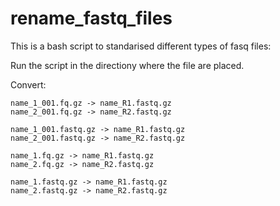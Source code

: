 # rename_fastq_files

This is a bash script to standarised different types of fasq files:

Run the script in the directiony where the file are placed.

Convert:
```
name_1_001.fq.gz -> name_R1.fastq.gz
name_2_001.fq.gz -> name_R2.fastq.gz

name_1_001.fastq.gz -> name_R1.fastq.gz
name_2_001.fastq.gz -> name_R2.fastq.gz

name_1.fq.gz -> name_R1.fastq.gz
name_2.fq.gz -> name_R2.fastq.gz

name_1.fastq.gz -> name_R1.fastq.gz
name_2.fastq.gz -> name_R2.fastq.gz
```
